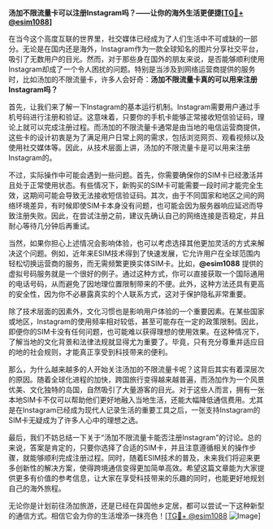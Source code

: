 **汤加不限流量卡可以注册Instagram吗？——让你的海外生活更便捷[[TG💪+ @esim1088](https://t.me/s/esim1088)]**

在当今这个高度互联的世界里，社交媒体已经成为了人们生活中不可或缺的一部分。无论是在国内还是海外，Instagram作为一款全球知名的图片分享社交平台，吸引了无数用户的目光。然而，对于那些身在国外的朋友来说，是否能够顺利使用Instagram却成了一个令人困扰的问题。特别是当涉及到网络运营商提供的服务时，比如汤加的不限流量卡，许多人会好奇：**汤加不限流量卡真的可以用来注册Instagram吗？**

首先，让我们来了解一下Instagram的基本运行机制。Instagram需要用户通过手机号码进行注册和验证。这意味着，只要你的手机卡能够正常接收短信验证码，理论上就可以完成注册过程。而汤加的不限流量卡通常是由当地的电信运营商提供，这些卡的设计初衷是为了满足用户日常上网的需求，包括浏览网页、观看视频以及使用社交媒体等。因此，从技术层面上讲，汤加的不限流量卡是可以用来注册Instagram的。

不过，实际操作中可能会遇到一些问题。首先，你需要确保你的SIM卡已经激活并且处于正常使用状态。有些情况下，新购买的SIM卡可能需要一段时间才能完全生效，这期间可能会导致无法接收短信验证码。其次，由于不同国家和地区之间的网络环境差异，有时候即使SIM卡本身没有问题，也可能会因为服务器响应延迟而导致注册失败。因此，在尝试注册之前，建议先确认自己的网络连接是否稳定，并且耐心等待几分钟后再重试。

当然，如果你担心上述情况会影响体验，也可以考虑选择其他更加灵活的方式来解决这个问题。例如，近年来ESIM技术得到了快速发展，它允许用户在全球范围内轻松切换运营商的服务，而无需频繁更换实体SIM卡。比如，**@esim1088** 提供的虚拟号码服务就是一个很好的例子。通过这种方式，你可以直接获取一个国际通用的电话号码，从而避免了因地理位置限制带来的不便。此外，这种方法还具有更高的安全性，因为你不必暴露真实的个人联系方式，这对于保护隐私非常重要。

除了技术层面的因素外，文化习惯也是影响用户体验的一个重要因素。在某些国家或地区，Instagram的使用频率相对较低，甚至可能存在一定的政策限制。因此，即便你的SIM卡没有任何问题，也可能难以获得理想的使用效果。在这种情况下，了解当地的文化背景和法律法规就显得尤为重要了。毕竟，只有充分尊重并适应目的地的社会规则，才能真正享受到科技带来的便利。

那么，为什么越来越多的人开始关注汤加的不限流量卡呢？这背后其实有着深层次的原因。随着全球化进程的加快，跨国旅行变得越来越普遍，而汤加作为一个风景优美、文化独特的岛国，自然吸引了大量游客的目光。对于这些人而言，拥有一张本地SIM卡不仅可以帮助他们更好地融入当地生活，还能大幅降低通信费用。尤其是在Instagram已经成为现代人记录生活的重要工具之后，一张支持Instagram的SIM卡无疑成为了许多人心中的理想之选。

最后，我们不妨总结一下关于“汤加不限流量卡能否注册Instagram”的讨论。总的来说，答案是肯定的，只要你选择了合适的SIM卡，并且注意遵循相关的操作步骤，就能够顺利完成注册过程。同时，随着ESIM技术的普及，未来我们将迎来更多创新性的解决方案，使得跨境通信变得更加简单高效。希望这篇文章能为大家提供更多有价值的参考信息，让大家在享受科技带来的乐趣的同时，也能更好地规划自己的海外旅程。

无论你是计划前往汤加旅游，还是已经在异国他乡定居，都可以尝试一下这种新型的通信方式。相信它会为你的生活增添一抹亮色！[[TG💪+ @esim1088](https://t.me/s/esim1088) ![Image](https://i.postimg.cc/4NQfJmqS/Snipaste-2025-05-13-00-14-12.png)]